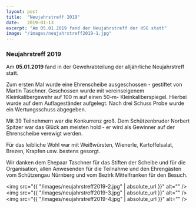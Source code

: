 ```yaml
---
layout: post
title:  "Neujahrstreff 2019"
date:   2019-01-13
excerpt: "Am 05.01.2019 fand der Neujahrstreff der HSG statt"
image: "/images/neujahrstreff2019-1.jpg"
---
```


### Neujahrstreff 2019

Am **05.01.2019** fand in der Gewehrabteilung der alljährliche Neujahrstreff statt.

Zum ersten Mal wurde eine Ehrenscheibe ausgeschossen  - gestiftet von Martin Taschner. Geschossen wurde mit vereinseigenem Kleinkalibergewehr auf 100 m auf einen 50-m- Kleinkaliberspiegel. Hierbei wurde auf dem Auflageständer aufgelegt. 
Nach drei Schuss Probe wurde ein Wertungsschuss abgegeben.

Mit 39 Teilnehmern war die Konkurrenz groß. Dem Schützenbruder Norbert Spitzer war das Glück am meisten hold - er wird als Gewinner auf der Ehrenscheibe verewigt werden.

Für das leibliche Wohl war mit Weißwürsten, Wienerle, Kartoffelsalat, Brezen, Krapfen usw. bestens gesorgt.

Wir danken dem Ehepaar Taschner für das Stiften der Scheibe und für die  Organisation, allen Anwesenden für die Teilnahme und den Ehrengästen vom Schützengau Nürnberg und vom Bezirk Mittelfranken für den Besuch. 

<span class="image fit"><img src="{{ "/images/neujahrstreff2019-2.jpg" | absolute_url }}" alt="" /></span>
<span class="image fit"><img src="{{ "/images/neujahrstreff2019-3.jpg" | absolute_url }}" alt="" /></span>
<span class="image fit"><img src="{{ "/images/neujahrstreff2019-4.jpg" | absolute_url }}" alt="" /></span>

